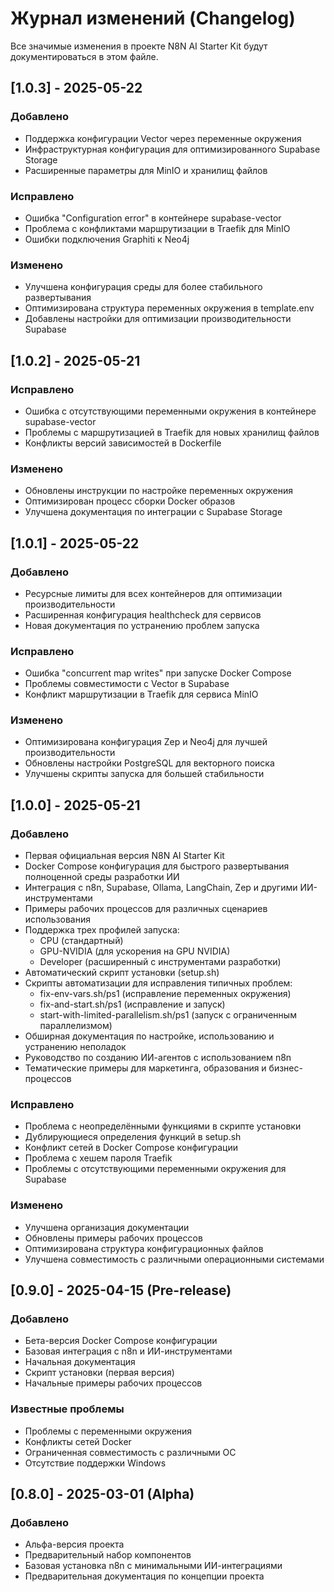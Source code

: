 # Журнал изменений (Changelog)

Все значимые изменения в проекте N8N AI Starter Kit будут документироваться в этом файле.

## [1.0.3] - 2025-05-22

### Добавлено
- Поддержка конфигурации Vector через переменные окружения
- Инфраструктурная конфигурация для оптимизированного Supabase Storage
- Расширенные параметры для MinIO и хранилищ файлов

### Исправлено
- Ошибка "Configuration error" в контейнере supabase-vector
- Проблема с конфликтами маршрутизации в Traefik для MinIO
- Ошибки подключения Graphiti к Neo4j

### Изменено
- Улучшена конфигурация среды для более стабильного развертывания
- Оптимизирована структура переменных окружения в template.env
- Добавлены настройки для оптимизации производительности Supabase

## [1.0.2] - 2025-05-21

### Исправлено
- Ошибка с отсутствующими переменными окружения в контейнере supabase-vector
- Проблемы с маршрутизацией в Traefik для новых хранилищ файлов
- Конфликты версий зависимостей в Dockerfile

### Изменено
- Обновлены инструкции по настройке переменных окружения
- Оптимизирован процесс сборки Docker образов
- Улучшена документация по интеграции с Supabase Storage

## [1.0.1] - 2025-05-22

### Добавлено
- Ресурсные лимиты для всех контейнеров для оптимизации производительности
- Расширенная конфигурация healthcheck для сервисов
- Новая документация по устранению проблем запуска

### Исправлено
- Ошибка "concurrent map writes" при запуске Docker Compose
- Проблемы совместимости с Vector в Supabase
- Конфликт маршрутизации в Traefik для сервиса MinIO

### Изменено
- Оптимизирована конфигурация Zep и Neo4j для лучшей производительности
- Обновлены настройки PostgreSQL для векторного поиска
- Улучшены скрипты запуска для большей стабильности

## [1.0.0] - 2025-05-21

### Добавлено
- Первая официальная версия N8N AI Starter Kit
- Docker Compose конфигурация для быстрого развертывания полноценной среды разработки ИИ
- Интеграция с n8n, Supabase, Ollama, LangChain, Zep и другими ИИ-инструментами
- Примеры рабочих процессов для различных сценариев использования
- Поддержка трех профилей запуска: 
  - CPU (стандартный)
  - GPU-NVIDIA (для ускорения на GPU NVIDIA)
  - Developer (расширенный с инструментами разработки)
- Автоматический скрипт установки (setup.sh)
- Скрипты автоматизации для исправления типичных проблем:
  - fix-env-vars.sh/ps1 (исправление переменных окружения)
  - fix-and-start.sh/ps1 (исправление и запуск)
  - start-with-limited-parallelism.sh/ps1 (запуск с ограниченным параллелизмом)
- Обширная документация по настройке, использованию и устранению неполадок
- Руководство по созданию ИИ-агентов с использованием n8n
- Тематические примеры для маркетинга, образования и бизнес-процессов

### Исправлено
- Проблема с неопределёнными функциями в скрипте установки
- Дублирующиеся определения функций в setup.sh
- Конфликт сетей в Docker Compose конфигурации
- Проблема с хешем пароля Traefik
- Проблемы с отсутствующими переменными окружения для Supabase

### Изменено
- Улучшена организация документации
- Обновлены примеры рабочих процессов
- Оптимизирована структура конфигурационных файлов
- Улучшена совместимость с различными операционными системами

## [0.9.0] - 2025-04-15 (Pre-release)

### Добавлено
- Бета-версия Docker Compose конфигурации
- Базовая интеграция с n8n и ИИ-инструментами
- Начальная документация
- Скрипт установки (первая версия)
- Начальные примеры рабочих процессов

### Известные проблемы
- Проблемы с переменными окружения
- Конфликты сетей Docker
- Ограниченная совместимость с различными ОС
- Отсутствие поддержки Windows

## [0.8.0] - 2025-03-01 (Alpha)

### Добавлено
- Альфа-версия проекта
- Предварительный набор компонентов
- Базовая установка n8n с минимальными ИИ-интеграциями
- Предварительная документация по концепции проекта
